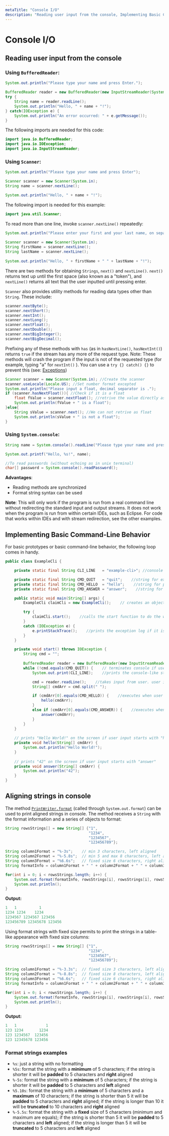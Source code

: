 ```yaml
---
metaTitle: "Console I/O"
description: "Reading user input from the console, Implementing Basic Command-Line Behavior, Aligning strings in console"
---
```


# Console I/O



## Reading user input from the console


### Using `BufferedReader`:

```java
System.out.println("Please type your name and press Enter.");

BufferedReader reader = new BufferedReader(new InputStreamReader(System.in));
try {
    String name = reader.readLine();
    System.out.println("Hello, " + name + "!");
} catch(IOException e) {
    System.out.println("An error occurred: " + e.getMessage());
}

```

The following imports are needed for this code:

```java
import java.io.BufferedReader;
import java.io.IOException;
import java.io.InputStreamReader;

```

### Using `Scanner`:

```java
System.out.println("Please type your name and press Enter");

Scanner scanner = new Scanner(System.in);
String name = scanner.nextLine();

System.out.println("Hello, " + name + "!");

```

The following import is needed for this example:

```java
import java.util.Scanner;

```

To read more than one line, invoke `scanner.nextLine()` repeatedly:

```java
System.out.println("Please enter your first and your last name, on separate lines.");
    
Scanner scanner = new Scanner(System.in);
String firstName = scanner.nextLine();
String lastName = scanner.nextLine();
    
System.out.println("Hello, " + firstName + " " + lastName + "!");

```

There are two methods for obtaining `Strings`, `next()` and `nextLine()`. `next()` returns text up until the first space (also known as a "token"), and `nextLine()` returns all text that the user inputted until pressing enter.

`Scanner` also provides utility methods for reading data types other than `String`. These include:

```java
scanner.nextByte();
scanner.nextShort();
scanner.nextInt();
scanner.nextLong();
scanner.nextFloat();
scanner.nextDouble();
scanner.nextBigInteger();
scanner.nextBigDecimal();

```

Prefixing any of these methods with `has` (as in `hasNextLine()`, `hasNextInt()`) returns `true` if the stream has any more of the request type. Note: These methods will crash the program if the input is not of the requested type (for example, typing "a" for `nextInt()` ). You can use a `try {} catch() {}` to prevent this (see: [Exceptions](https://stackoverflow.com/documentation/java/89/exceptions))

```java
Scanner scanner = new Scanner(System.in); //Create the scanner
scanner.useLocale(Locale.US); //Set number format excepted
System.out.println("Please input a float, decimal separator is .");
if (scanner.hasNextFloat()){ //Check if it is a float
    float fValue = scanner.nextFloat(); //retrive the value directly as float
    System.out.println(fValue + " is a float");
}else{
    String sValue = scanner.next(); //We can not retrive as float
    System.out.println(sValue + " is not a float");
}

```

### Using `System.console`:

```java
String name = System.console().readLine("Please type your name and press Enter%n");

System.out.printf("Hello, %s!", name);

//To read passwords (without echoing as in unix terminal)
char[] password = System.console().readPassword();

```

**Advantages**:

- Reading methods are synchronized
- Format string syntax can be used

**Note**: This will only work if the program is run from a real command line without redirecting the standard input and output streams. It does not work when the program is run from within certain IDEs, such as Eclipse. For code that works within IDEs and with stream redirection, see the other examples.



## Implementing Basic Command-Line Behavior


For basic prototypes or basic command-line behavior, the following loop comes in handy.

```java
public class ExampleCli {

    private static final String CLI_LINE   = "example-cli>"; //console like string

    private static final String CMD_QUIT   = "quit";    //string for exiting the program
    private static final String CMD_HELLO  = "hello";    //string for printing "Hello World!" on the screen
    private static final String CMD_ANSWER = "answer";    //string for printing 42 on the screen

    public static void main(String[] args) {
        ExampleCli claimCli = new ExampleCli();    // creates an object of this class

        try {
            claimCli.start();    //calls the start function to do the work like console
        }
        catch (IOException e) {
            e.printStackTrace();    //prints the exception log if it is failed to do get the user input or something like that
        }
    }

    private void start() throws IOException {
        String cmd = "";
        
        BufferedReader reader = new BufferedReader(new InputStreamReader(System.in));
        while (!cmd.equals(CMD_QUIT)) {    // terminates console if user input is "quit"
            System.out.print(CLI_LINE);    //prints the console-like string 

            cmd = reader.readLine();    //takes input from user. user input should be started with "hello",  "answer" or "quit"
            String[] cmdArr = cmd.split(" ");

            if (cmdArr[0].equals(CMD_HELLO)) {    //executes when user input starts with "hello"
                hello(cmdArr);
            }
            else if (cmdArr[0].equals(CMD_ANSWER)) {    //executes when user input starts with "answer"
                answer(cmdArr);
            }
        }
    }
    
    // prints "Hello World!" on the screen if user input starts with "hello"
    private void hello(String[] cmdArr) {
        System.out.println("Hello World!");
    }
    
    // prints "42" on the screen if user input starts with "answer"
    private void answer(String[] cmdArr) {
        System.out.println("42");
    }
}

```



## Aligning strings in console


The method [`PrintWriter.format`](https://docs.oracle.com/javase/8/docs/api/java/io/PrintWriter.html#format-java.lang.String-java.lang.Object...-) (called through `System.out.format`) can be used to print aligned strings in console. The method receives a `String` with the format information and a series of objects to format:

```java
String rowsStrings[] = new String[] {"1", 
                                     "1234", 
                                     "1234567", 
                                     "123456789"};

String column1Format = "%-3s";    // min 3 characters, left aligned
String column2Format = "%-5.8s";  // min 5 and max 8 characters, left aligned
String column3Format = "%6.6s";   // fixed size 6 characters, right aligned
String formatInfo = column1Format + " " + column2Format + " " + column3Format;

for(int i = 0; i < rowsStrings.length; i++) {
    System.out.format(formatInfo, rowsStrings[i], rowsStrings[i], rowsStrings[i]);
    System.out.println();
}

```

**Output:**

```java
1   1          1
1234 1234    1234
1234567 1234567 123456
123456789 12345678 123456

```

Using format strings with fixed size permits to print the strings in a table-like appearance with fixed size columns:

```java
String rowsStrings[] = new String[] {"1", 
                                     "1234", 
                                     "1234567", 
                                     "123456789"};

String column1Format = "%-3.3s";  // fixed size 3 characters, left aligned
String column2Format = "%-8.8s";  // fixed size 8 characters, left aligned
String column3Format = "%6.6s";   // fixed size 6 characters, right aligned
String formatInfo = column1Format + " " + column2Format + " " + column3Format;

for(int i = 0; i < rowsStrings.length; i++) {
    System.out.format(formatInfo, rowsStrings[i], rowsStrings[i], rowsStrings[i]);
    System.out.println();
}

```

**Output:**

```java
1   1             1
123 1234       1234
123 1234567  123456
123 12345678 123456

```

### Format strings examples

- `%s`: just a string with no formatting
- `%5s`: format the string with a **minimum** of 5 characters; if the string is shorter it will be **padded** to 5 characters and **right** aligned
- `%-5s`: format the string with a **minimum** of 5 characters; if the string is shorter it will be **padded** to 5 characters and **left** aligned
- `%5.10s`: format the string with a **minimum** of 5 characters and a **maximum** of 10 characters; if the string is shorter than 5 it will be **padded** to 5 characters and **right** aligned; if the string is longer than 10 it will be **truncated** to 10 characters and **right** aligned
- `%-5.5s`: format the string with a **fixed** size of 5 characters (minimum and maximum are equals); if the string is shorter than 5 it will be **padded** to 5 characters and **left** aligned; if the string is longer than 5 it will be **truncated** to 5 characters and **left** aligned

